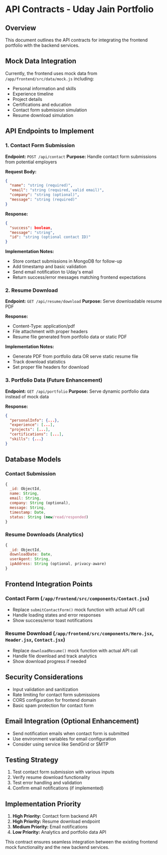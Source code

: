 # API Contracts - Uday Jain Portfolio

## Overview
This document outlines the API contracts for integrating the frontend portfolio with the backend services.

## Mock Data Integration
Currently, the frontend uses mock data from `/app/frontend/src/data/mock.js` including:
- Personal information and skills
- Experience timeline
- Project details
- Certifications and education
- Contact form submission simulation
- Resume download simulation

## API Endpoints to Implement

### 1. Contact Form Submission
**Endpoint:** `POST /api/contact`
**Purpose:** Handle contact form submissions from potential employers

**Request Body:**
```json
{
  "name": "string (required)",
  "email": "string (required, valid email)",
  "company": "string (optional)",
  "message": "string (required)"
}
```

**Response:**
```json
{
  "success": boolean,
  "message": "string",
  "id": "string (optional contact ID)"
}
```

**Implementation Notes:**
- Store contact submissions in MongoDB for follow-up
- Add timestamp and basic validation
- Send email notification to Uday's email
- Return success/error messages matching frontend expectations

### 2. Resume Download
**Endpoint:** `GET /api/resume/download`
**Purpose:** Serve downloadable resume PDF

**Response:**
- Content-Type: application/pdf
- File attachment with proper headers
- Resume file generated from portfolio data or static PDF

**Implementation Notes:**
- Generate PDF from portfolio data OR serve static resume file
- Track download statistics
- Set proper file headers for download

### 3. Portfolio Data (Future Enhancement)
**Endpoint:** `GET /api/portfolio`
**Purpose:** Serve dynamic portfolio data instead of mock data

**Response:**
```json
{
  "personalInfo": {...},
  "experience": [...],
  "projects": [...],
  "certifications": [...],
  "skills": {...}
}
```

## Database Models

### Contact Submission
```javascript
{
  _id: ObjectId,
  name: String,
  email: String,
  company: String (optional),
  message: String,
  timestamp: Date,
  status: String (new/read/responded)
}
```

### Resume Downloads (Analytics)
```javascript
{
  _id: ObjectId,
  downloadDate: Date,
  userAgent: String,
  ipAddress: String (optional, privacy-aware)
}
```

## Frontend Integration Points

### Contact Form (`/app/frontend/src/components/Contact.jsx`)
- Replace `submitContactForm()` mock function with actual API call
- Handle loading states and error responses
- Show success/error toast notifications

### Resume Download (`/app/frontend/src/components/Hero.jsx`, `Header.jsx`, `Contact.jsx`)
- Replace `downloadResume()` mock function with actual API call
- Handle file download and track analytics
- Show download progress if needed

## Security Considerations
- Input validation and sanitization
- Rate limiting for contact form submissions
- CORS configuration for frontend domain
- Basic spam protection for contact form

## Email Integration (Optional Enhancement)
- Send notification emails when contact form is submitted
- Use environment variables for email configuration
- Consider using service like SendGrid or SMTP

## Testing Strategy
1. Test contact form submission with various inputs
2. Verify resume download functionality
3. Test error handling and validation
4. Confirm email notifications (if implemented)

## Implementation Priority
1. **High Priority:** Contact form backend API
2. **High Priority:** Resume download endpoint  
3. **Medium Priority:** Email notifications
4. **Low Priority:** Analytics and portfolio data API

This contract ensures seamless integration between the existing frontend mock functionality and the new backend services.